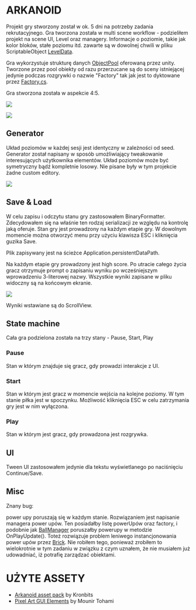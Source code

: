 # ARKANOID

Projekt gry stworzony został w ok. 5 dni na potrzeby zadania rekrutacyjnego. Gra tworzona została w multi scene workflow - podzieliłem projekt na scene UI, Level oraz managery.
Informacje o poziomie, takie jak kolor bloków, stałe poziomu itd. zawarte są w dowolnej chwili w pliku ScriptableObject [LevelData](Assets/Natoniewski_Arkanoid/Scripts/GameLevel/LevelData.cs).

Gra wykorzystuje strukturę danych [ObjectPool](https://docs.unity3d.com/ScriptReference/Pool.ObjectPool_1.html) oferowaną przez unity. Tworzone przez pool obiekty od razu przerzucane są do sceny istniejącej jedynie podczas rozgrywki o nazwie "Factory" tak jak jest to dyktowane przez [Factory.cs](Assets/Natoniewski_Arkanoid/Scripts/PersistantGame/Factory.cs).

Gra stworzona została w aspekcie 4:5.

![](Images/Gra.png)

![](Images/Gameplay.gif)

## Generator

Układ poziomów w każdej sesji jest identyczny w zależności od seed. Generator został napisany w sposób umożliwiający tweakowanie interesujących użytkownika elementów.
Układ poziomów może być symetryczny bądź kompletnie losowy. Nie pisane były w tym projekcie żadne custom editory.

![](Images/Gen.png)

## Save & Load

W celu zapisu i odczytu stanu gry zastosowałem BinaryFormatter. Zdecydowałem się na właśnie ten rodzaj serializacji ze względu na kontrolę jaką oferuje.
Stan gry jest prowadzony na każdym etapie gry. W dowolnym momencie można otworzyć menu przy użyciu klawisza ESC i kliknięcia guzika Save.

Plik zapisywany jest na ścieżce Application.persistentDataPath.

Na każdym etapie gry prowadzony jest high score. Po utracie całego życia gracz otrzymuje prompt o zapisaniu wyniku po wcześniejszym wprowadzeniu 3-literowej nazwy.
Wszystkie wyniki zapisane w pliku widoczny są na końcowym ekranie.

![](Images/SaveLoad.gif)

Wyniki wstawiane są do ScrollView.

## State machine

Cała gra podzielona została na trzy stany - Pause, Start, Play

### Pause

Stan w którym znajduje się gracz, gdy prowadzi interakcje z UI.

### Start

Stan w którym jest gracz w momencie wejścia na kolejne poziomy. W tym stanie piłka jest w spoczynku.
Możliwość kliknięcia ESC w celu zatrzymania gry jest w nim wyłączona.

### Play

Stan w którym jest gracz, gdy prowadzona jest rozgrywka.

## UI

Tween UI zastosowałem jedynie dla tekstu wyświetlanego po naciśnięciu Continue/Save.

## Misc

Znany bug:

power upy poruszają się w każdym stanie. Rozwiązaniem jest napisanie managera power upów. Ten posiadałby listę powerUpów oraz factory, i podobnie jak [BallManager](Assets/Natoniewski_Arkanoid/Scripts/PersistantGame/BallManager.cs) poruszałby powerupy w metodzie OnPlayUpdate(). Toteż rozwiązuje problem leniwego instancjonowania power upów przez [Brick](Assets/Natoniewski_Arkanoid/Scripts/GameLevel/Bricks/Brick.cs). Nie robiłem tego, ponieważ zrobiłem to wielokrotnie w tym zadaniu w związku z czym uznałem, że nie musiałem już udowadniać, iż potrafię zarządzać obiektami.

# UŻYTE ASSETY

- [Arkanoid asset pack](https://kronbits.itch.io/matriax-free-assets) by Kronbits
- [Pixel Art GUI Elements](https://mounirtohami.itch.io/pixel-art-gui-elements) by Mounir Tohami